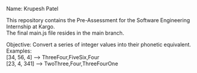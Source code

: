 Name: Krupesh Patel

This repository contains the Pre-Assessment for the Software Engineering Internship at Kargo.<br>
The final main.js file resides in the main branch.<br>


Objective: Convert a series of integer values into their phonetic equivalent.<br>
Examples:<br>
[34, 56, 4] --> ThreeFour,FiveSix,Four<br>
[23, 4, 341] --> TwoThree,Four,ThreeFourOne<br>
